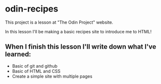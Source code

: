 # odin-recipes
This project is a lesson at "The Odin Project" website.

In this lesson I'll be making a basic recipes site to introduce me to HTML!

When I finish this lesson I'll write down what I've learned:
- 
- Basic of git and github
- Basic of HTML and CSS
- Create a simple site with multiple pages 
